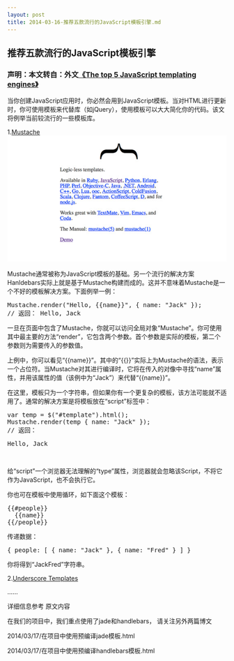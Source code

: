 ```yaml
---
layout: post
title: 2014-03-16-推荐五款流行的JavaScript模板引擎.md
---
```


## 推荐五款流行的JavaScript模板引擎
### 声明：本文转自：外文[《The top 5 JavaScript templating engines》][1]

当你创建JavaScript应用时，你必然会用到JavaScript模板。当对HTML进行更新时，你可使用模板来代替库（如jQuery），使用模板可以大大简化你的代码。该文将例举当前较流行的一些模板库。

1.[Mustache][2]
![mustache](/images/2014-03-16-web-templates-mustache.jpg)

Mustache通常被称为JavaScript模板的基础。另一个流行的解决方案Hanldebars实际上就是基于Mustache构建而成的。这并不意味着Mustache是一个不好的模板解决方案。下面例举一例：

<pre class="brush: js">
Mustache.render("Hello, {{name}}", { name: "Jack" });
// 返回： Hello, Jack
</pre>

一旦在页面中包含了Mustache，你就可以访问全局对象“Mustache”。你可使用其中最主要的方法“render”，它包含两个参数。首个参数是实际的模板，第二个参数则为需要传入的参数值。

上例中，你可以看见“{{name}}”。其中的“{{}}”实际上为Mustache的语法，表示一个占位符。当Mustache对其进行编译时，它将在传入的对像中寻找“name”属性，并用该属性的值（该例中为“Jack”）来代替“{{name}}”。

在这里，模板只为一个字符串，但如果你有一个更复杂的模板，该方法可能就不适用了。通常的解决方案是将模板放在“script”标签中：

<pre class="brush: js">
var temp = $("#template").html();
Mustache.render(temp { name: "Jack" });
// 返回： <p>Hello, Jack</p>
</pre>
给“script”一个浏览器无法理解的“type”属性，浏览器就会忽略该Script，不将它作为JavaScript，也不会执行它。

你也可在模板中使用循环，如下面这个模板：
<pre class="brush: js">
{{#people}}
  {{name}}
{{/people}}
</pre>
传递数据：
<pre class="brush: js">
{ people: [ { name: "Jack" }, { name: "Fred" } ] }
</pre>
你将得到“JackFred”字符串。

2.[Underscore Templates][3]

......

详细信息参考 原文内容

在我们的项目中，我们重点使用了jade和handlebars， 请关注另外两篇博文

2014/03/17/在项目中使用预编译jade模板.html

2014/03/17/在项目中使用预编译handlebars模板.html



[1]:http://www.creativebloq.com/web-design/templating-engines-9134396
[2]:https://github.com/janl/mustache.js
[3]:http://underscorejs.org/

